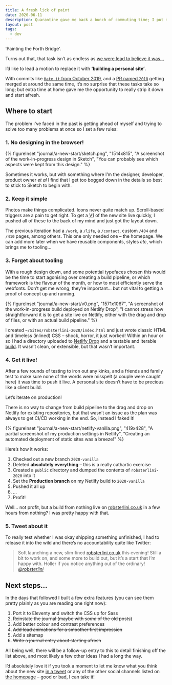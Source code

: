 ```yaml
---
title: A fresh lick of paint
date: 2020-06-11
description: Quarantine gave me back a bunch of commuting time; I put mine towards yoga and Eleventy… you are viewing the result!
layout: post
tags:
  - dev
---
```


‘Painting the Forth Bridge’.

Turns out that, that task isn’t as endless as [we were lead to believe it was…](https://www.bbc.co.uk/news/uk-scotland-edinburgh-east-fife-14789036)

I’d like to lead a motion to replace it with __‘building a personal site’__.

With commits like [`Hate it` from October 2019](https://github.com/robsterlini/robsterlini-frontend/commit/2d0db80d96a1f5e5978c6a09a6e3e7e6b8a97878), and a [PR named `2018`](https://github.com/robsterlini/robsterlini-frontend/pull/1) getting merged at around the same time, it’s no surprise that these tasks take so long; but extra time at home gave me the opportunity to really strip it down and start afresh.

## Where to start

The problem I've faced in the past is getting ahead of myself and trying to solve too many problems at once so I set a few rules:

### 1. No designing in the browser!

{% figureInset
  "journal/a-new-start/sketch.png",
  "1514x815",
  "A screenshot of the work-in-progress design in Sketch",
  "You can probably see which aspects were kept from this&nbsp;design."
%}

Sometimes it works, but with something where I’m the designer, developer, product owner _et al_ I find that I get too bogged down in the details so best to stick to Sketch to begin with.

### 2. Keep it simple

Photos make things complicated. Icons never quite match up. Scroll-based triggers are a pain to get right. To get a <abbr class="sc" title="version 1">V1</abbr> of the new site live quickly, I pushed all of these to the back of my mind and just got the layout down.

The previous iteration had a `/work`, a `/life`, a `/contact`, custom `/404` and `/410` pages, among others. This one only needed one – the homepage. We can add more later when we have reusable components, styles _etc_, which brings me to tooling…

### 3. Forget about tooling

With a rough design down, and some potential typefaces chosen this would be the time to start agonising over creating a build pipeline, or which framework is the flavour of the month, or how to most efficiently serve the webfonts. Don’t get me wrong, they’re important… but not vital to getting a proof of concept up and running.

{% figureInset
  "journal/a-new-start/v0.png",
  "1571x1067",
  "A screenshot of the work-in-progress build deployed on Netlify Drop",
  "I cannot stress how straightforward it is to get a site live on Netlify, either with the drag and drop of files, or with an actual build pipeline."
%}

I created `~/Sites/robsterlini-2020/index.html` and just wrote classic HTML and timeless (inlined) CSS – shock, horror, it just worked! Within an hour or so I had a directory uploaded to [Netlify&nbsp;Drop](https://app.netlify.com/drop) and a testable and iterable [build](https://5ee125740fe15994a7992f3f--agitated-leavitt-bb4762.netlify.app/). It wasn’t clean, or extensible, but that wasn’t important.

### 4. Get it live!

After a few rounds of testing to iron out any kinks, and a friends and family test to make sure none of the words were misspelt (a couple were caught here) it was time to push it live. A personal site doesn’t have to be precious like a client build.

Let’s iterate on production!

There is no way to change from build pipeline to the drag and drop on Netlify for existing repositories, but that wasn’t an issue as the plan was always to get CI/CD working in the end. So, instead I faked it!

{% figureInset
  "journal/a-new-start/netlify-vanilla.png",
  "419x428",
  "A partial screenshot of my production settings in Netlify",
  "Creating an automated deployment of static sites was a breeze!"
%}

Here’s how it works:

1. Checked out a new branch `2020-vanilla`
1. Deleted __absolutely everything__ – this is a really cathartic exercise
1. Created a `public` directory and dumped the contents of `robsterlini-2020` into it
1. Set the __Production branch__ on my Netlify build to `2020-vanilla`
1. Pushed it all up
1. …
1. Profit!

Well… not profit, but a build from nothing live on [robsterlini.co.uk](/) in a few hours from nothing? I was pretty happy with that.

### 5. Tweet about it

To really test whether I was okay shipping something unfinished, I had to release it into the wild and there’s no accountability quite like Twitter:

> Soft launching a new, slim-lined [robsterlini.co.uk](/) this evening! Still a bit to work on, and some more to build out, but it’s a start that I’m happy with. Holler if you notice anything out of the ordinary! <cite>[@robsterlini](https://twitter.com/robsterlini/status/1270833777997160448)</cite>

## Next steps…

In the days that followed I built a few extra features (you can see them pretty plainly as you are reading one right now):

1. Port it to Eleventy and switch the CSS up for Sass
1. <del>Reinstate the journal (maybe with _some_ of the old posts)</del>
1. Add better colour and contrast preferences
1. <del>Add load animations for a smoother first impression</del>
1. Add a sitemap
1. <del>Write a journal entry about starting afresh</del>

All being well, there will be a follow-up entry to this to detail finishing off the list above, and most likely a few other ideas I had a long the way.

I’d absolutely love it if you took a moment to let me know what you think about the new site [in a tweet](https://twitter.com/robsterlini) or any of the other social channels listed on [the homepage](/) – good or bad, I can take it!
